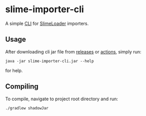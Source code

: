 # slime-importer-cli

A simple [CLI](https://en.wikipedia.org/wiki/Command-line_interface) for [SlimeLoader](https://github.com/roxymc-net/SlimeLoader) importers.

## Usage

After downloading cli jar file from [releases](https://github.com/roxymc-net/slime-importer-cli/releases) or [actions](https://github.com/roxymc-net/slime-importer-cli/releases), simply run:
```shell
java -jar slime-importer-cli.jar --help
```
for help.

## Compiling

To compile, navigate to project root directory and run:

```shell
./gradlew shadowJar
```
